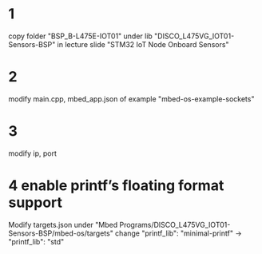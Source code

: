 # 1
copy folder "BSP_B-L475E-IOT01" under lib "DISCO_L475VG_IOT01-Sensors-BSP" in lecture slide "STM32 IoT Node Onboard Sensors"
# 2
modify main.cpp, mbed_app.json of example "mbed-os-example-sockets"

# 3 
modify ip, port

# 4 enable printf’s floating format support
Modify targets.json under "Mbed Programs/DISCO_L475VG_IOT01-Sensors-BSP/mbed-os/targets"
change "printf_lib": "minimal-printf" -> "printf_lib": "std"

